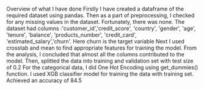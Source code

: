 Overview of what I have done
Firstly I have created a dataframe of the required dataset using pandas.
Then as a part of preprocessing, I checked for any missing values in the dataset.
Fortunately, there was none.
The dataset had columns :'customer_id','credit_score', 'country', 'gender', 'age', 'tenure', 'balance', 'products_number', 'credit_card', 'estimated_salary','churn'.
Here churn is the target variable
Next I used crosstab and mean to find appropriate features for training the model.
From the analysis, I concluded that almost all the columns contributed to the model.
Then, splitted the data into training and validation set with test size of 0.2
For the categorical data, I did One Hot Encoding using get_dummies() function.
I used XGB classifier model for training the data with training set.
Achieved an accuracy of 84.5
